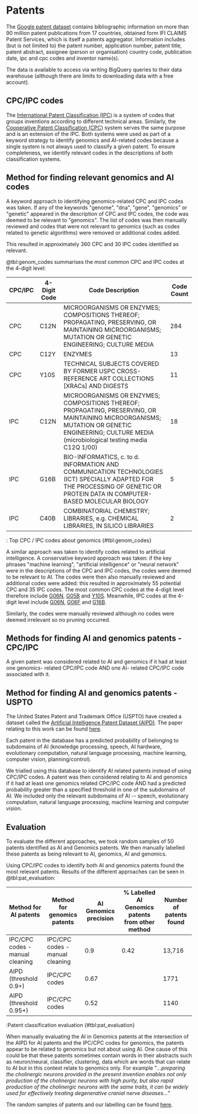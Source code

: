 # Patents

The [Google patent
dataset](https://cloud.google.com/blog/topics/public-datasets/google-patents-public-datasets-connecting-public-paid-and-private-patent-data) contains bibliographic information on more than 90 million patent publications from 17 countries, obtained form IFI CLAIMS Patent Services, which is itself a patents aggregator. Information includes (but is not limited to) the patent number, application number, patent title, patent abstract, assignee (person or organisation) country code,
publication date, ipc and cpc codes and inventor name(s).

The data is available to access via writing BigQuery queries to their data warehouse (although there are limits to downloading data with a free account).

## CPC/IPC codes

The [International Patent Classification
(IPC)](https://www.wipo.int/classifications/ipc/en/) is a system of codes that groups inventions according to different technical areas. Similarly, the [Cooperative Patent Classification
(CPC)](https://www.epo.org/searching-for-patents/helpful-resources/first-time-here/classification/cpc.html)
system serves the same purpose and is an extension of the IPC. Both systems were used as part of a keyword strategy to identify genomics and AI-related codes because a single system is not always used to classify a given patent. To ensure completeness, we identify relevant codes in the descriptions of both classification systems.

## Method for finding relevant genomics and AI codes

A keyword approach to identifying genomics-related CPC and IPC codes was taken. If any of the keywords "genome", "dna", "gene", "genomics" or "genetic" appeared in the description of CPC and IPC codes, the code was deemed to be relevant to "genomics". The list of codes was then manually reviewed and codes that were not relevant to genomics (such as codes related to genetic algorithms) were removed or additional codes added.

This resulted in approximately 360 CPC and 30 IPC codes identified as relevant.

@tbl:genom_codes summarises the most common CPC and IPC codes at the 4-digit level:

| CPC/IPC | 4-Digit Code | Code Description                                                                                                                                                                                  | Code Count |
| ------- | ------------ | ------------------------------------------------------------------------------------------------------------------------------------------------------------------------------------------------- | ---------- |
| CPC     | C12N         | MICROORGANISMS OR ENZYMES; COMPOSITIONS THEREOF; PROPAGATING, PRESERVING, OR MAINTAINING MICROORGANISMS; MUTATION OR GENETIC ENGINEERING; CULTURE MEDIA                                           | 284        |
| CPC     | C12Y         | ENZYMES                                                                                                                                                                                           | 13         |
| CPC     | Y10S         | TECHNICAL SUBJECTS COVERED BY FORMER USPC CROSS-REFERENCE ART COLLECTIONS [XRACs] AND DIGESTS                                                                                                     | 11         |
| IPC     | C12N         | MICROORGANISMS OR ENZYMES; COMPOSITIONS THEREOF; PROPAGATING, PRESERVING, OR MAINTAINING MICROORGANISMS; MUTATION OR GENETIC ENGINEERING; CULTURE MEDIA (microbiological testing media C12Q 1/00) | 18         |
| IPC     | G16B         | BIO-INFORMATICS, c. to d. INFORMATION AND COMMUNICATION TECHNOLOGIES (ICT) SPECIALLY ADAPTED FOR THE PROCESSING OF GENETIC OR PROTEIN DATA IN COMPUTER-BASED MOLECULAR BIOLOGY                    | 5          |
| IPC     | C40B         | COMBINATORIAL CHEMISTRY; LIBRARIES, e.g. CHEMICAL LIBRARIES, IN SILICO LIBRARIES                                                                                                                  | 2          |

: Top CPC / IPC codes about genomics {#tbl:genom_codes}

A similar approach was taken to identify codes related to artificial intelligence. A conservative keyword approach was taken: if the key phrases "machine learning", "artificial intelligence" or "neural network" were in the descriptions of the CPC and IPC codes, the codes were deemed to be relevant to AI. The codes were then also manually reviewed and additional codes were added: this resulted in approximately 55 potential CPC and 35 IPC codes. The most common CPC codes at the 4-digit level therefore include [G06N](https://www.uspto.gov/web/patents/classification/cpc/html/cpc-G06N.html), [G05B](https://www.uspto.gov/web/patents/classification/cpc/html/cpc-G05B.html) and [Y10S](https://www.uspto.gov/web/patents/classification/cpc/html/cpc-Y10S.html). Meanwhile, IPC codes at the 4-digit level include
[G06N](https://www.wipo.int/classifications/ipc/en/ITsupport/Version20190101/transformations/ipc/20190101/en/htm/G06N.htm#G06N),
[G06F](https://www.wipo.int/classifications/ipc/en/ITsupport/Version20190101/transformations/ipc/20190101/en/htm/G06F.htm#G06F) and
[G16B](https://www.wipo.int/classifications/ipc/en/ITsupport/Version20190101/transformations/ipc/20190101/en/htm/G16B.htm#G16B).

Similarly, the codes were manually reviewed although no codes were deemed irrelevant so no pruning occurred.

## Methods for finding AI and genomics patents - CPC/IPC

A given patent was considered related to AI and genomics if it had at least one genomics- related CPC/IPC code AND one AI- related CPC/IPC code associated with it.

## Method for finding AI and genomics patents - USPTO

The United States Patent and Trademark Office (USPTO) have created a dataset called the [Artificial Intelligence Patent Dataset
(AIPD)](https://www.uspto.gov/ip-policy/economic-research/research-datasets/artificial-intelligence-patent-dataset). The paper relating to this work can be found
[here](https://papers.ssrn.com/sol3/papers.cfm?abstract_id=3866793).

Each patent in the database has a predicted probability of belonging to subdomains of AI (knowledge processing, speech, AI hardware, evolutionary computation, natural language processing, machine learning, computer vision, planning/control).

We trialled using this database to identify AI related patents instead of using CPC/IPC codes. A patent was then considered relating to AI and genomics if it had at least one genomics related CPC/IPC code AND had a predicted probability greater than a specified threshold in one of the subdomains of AI. We included only the relevant subdomains of AI -- speech, evolutionary computation, natural language processing, machine
learning and computer vision.

## Evaluation

To evaluate the different approaches, we took random samples of 50 patents identified as AI and Genomics patents. We then manually labelled these patents as being relevant to AI, genomics, AI and genomics.

Using CPC/IPC codes to identify both AI and genomics patents found the most relevant patents. Results of the different approaches can be seen in @tbl:pat_evaluation:

| Method for AI patents           | Method for genomics patents     | AI Genomics precision | % Labelled AI Genomics patents from other method | Number of patents found |
| ------------------------------- | ------------------------------- | --------------------- | ------------------------------------------------ | ----------------------- |
| IPC/CPC codes - manual cleaning | IPC/CPC codes - manual cleaning | 0.9                   | 0.42                                             | 13,716                  |
| AIPD (threshold 0.9+)           | IPC/CPC codes                   | 0.67                  |                                                  | 1771                    |
| AIPD (threshold 0.95+)          | IPC/CPC codes                   | 0.52                  |                                                  | 1140                    |

:Patent classification evaluation {#tbl:pat_evaluation}

When manually evaluating the AI in Genomics patents at the intersection of the AIPD for AI patents and the IPC/CPC codes for genomics, the patents appear to be related to genomics but not about using AI. One cause of this could be that these patents sometimes contain words in their abstracts such as neuron/neural, classifier, clustering, data which are words that can relate to AI but in this context relate to genomics only. For example "_...preparing the cholinergic neurons provided in the present invention enables not only production of the cholinergic neurons with high purity, but also rapid production of the cholinergic neurons with the same traits, it can be widely used for effectively treating degenerative cranial nerve diseases..._"

The random samples of patents and our labelling can be found
[here](https://docs.google.com/spreadsheets/d/1XVBKDPLFdG9jry1uYw2izXEyMJ_My6sKdJRXBilYj0o/edit#gid=1087628594).
